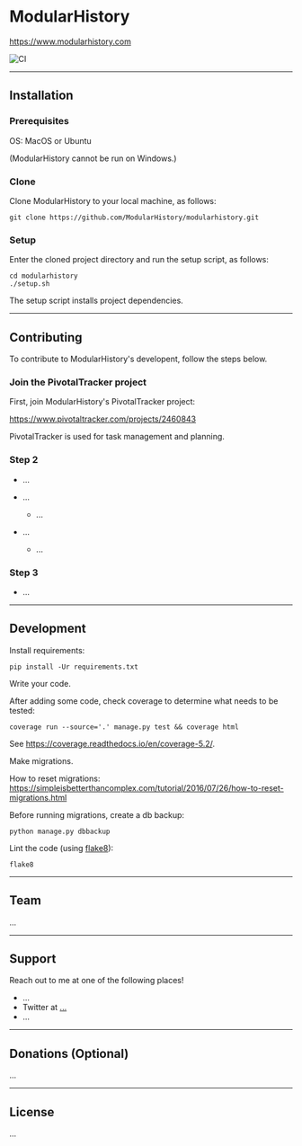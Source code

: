 # ModularHistory

https://www.modularhistory.com

![CI](https://github.com/actions/modularhistory/workflows/CI/badge.svg)

---

## Installation

### Prerequisites

OS: MacOS or Ubuntu

(ModularHistory cannot be run on Windows.)

### Clone

Clone ModularHistory to your local machine, as follows:

```shell script
git clone https://github.com/ModularHistory/modularhistory.git
```

### Setup

Enter the cloned project directory and run the setup script, as follows:

```shell script
cd modularhistory
./setup.sh
```
The setup script installs project dependencies.


---

## Contributing

To contribute to ModularHistory's developent, follow the steps below.

### Join the PivotalTracker project

First, join ModularHistory's PivotalTracker project:

https://www.pivotaltracker.com/projects/2460843

PivotalTracker is used for task management and planning.

### Step 2

- ...
- ...
    - ...

- ...
    - ...


### Step 3

- ...

---

## Development
Install requirements:

```pip install -Ur requirements.txt```

Write your code.

After adding some code, check coverage to determine what needs to be tested:

```coverage run --source='.' manage.py test && coverage html```

See https://coverage.readthedocs.io/en/coverage-5.2/.

Make migrations.

How to reset migrations: 
https://simpleisbetterthancomplex.com/tutorial/2016/07/26/how-to-reset-migrations.html

Before running migrations, create a db backup:
```
python manage.py dbbackup
```

Lint the code (using [flake8](https://flake8.pycqa.org/en/latest)):
```
flake8
```

---

## Team

...

---

## Support

Reach out to me at one of the following places!

- ...
- Twitter at <a href="" target="_blank">...</a>
- ...

---

## Donations (Optional)

...

---

## License

...
